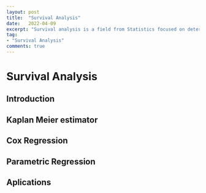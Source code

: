 ```yaml
---
layout: post
title:  "Survival Analysis"
date:   2022-04-09
excerpt: "Survival analysis is a field from Statistics focused on determining the time for an event to happen."
tag:
- "Survival Analysis"
comments: true
---
```


# Survival Analysis

## Introduction

## Kaplan Meier estimator

## Cox Regression

## Parametric Regression

## Aplications
